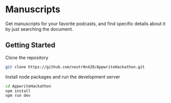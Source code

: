 # Manuscripts

Get manuscripts for your favorite podcasts,
and find specific details about it by just searching the document.

## Getting Started

Clone the repository

```bash
git clone https://github.com/neutr0n420/AppwriteHackathon.git
```

Install node packages and run the development server

```bash
cd AppwriteHackathon
npm install
npm run dev
```
